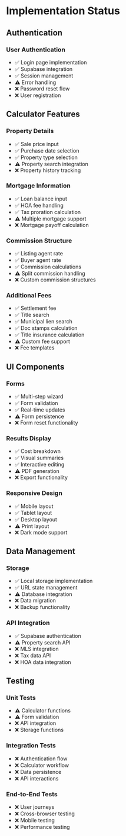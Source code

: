 # Implementation Status

## Authentication
### User Authentication
- ✅ Login page implementation
- ✅ Supabase integration
- ✅ Session management
- ⚠️ Error handling
- ❌ Password reset flow
- ❌ User registration

## Calculator Features
### Property Details
- ✅ Sale price input
- ✅ Purchase date selection
- ✅ Property type selection
- ⚠️ Property search integration
- ❌ Property history tracking

### Mortgage Information
- ✅ Loan balance input
- ✅ HOA fee handling
- ✅ Tax proration calculation
- ⚠️ Multiple mortgage support
- ❌ Mortgage payoff calculation

### Commission Structure
- ✅ Listing agent rate
- ✅ Buyer agent rate
- ✅ Commission calculations
- ⚠️ Split commission handling
- ❌ Custom commission structures

### Additional Fees
- ✅ Settlement fee
- ✅ Title search
- ✅ Municipal lien search
- ✅ Doc stamps calculation
- ✅ Title insurance calculation
- ⚠️ Custom fee support
- ❌ Fee templates

## UI Components
### Forms
- ✅ Multi-step wizard
- ✅ Form validation
- ✅ Real-time updates
- ⚠️ Form persistence
- ❌ Form reset functionality

### Results Display
- ✅ Cost breakdown
- ✅ Visual summaries
- ✅ Interactive editing
- ⚠️ PDF generation
- ❌ Export functionality

### Responsive Design
- ✅ Mobile layout
- ✅ Tablet layout
- ✅ Desktop layout
- ⚠️ Print layout
- ❌ Dark mode support

## Data Management
### Storage
- ✅ Local storage implementation
- ✅ URL state management
- ⚠️ Database integration
- ❌ Data migration
- ❌ Backup functionality

### API Integration
- ✅ Supabase authentication
- ⚠️ Property search API
- ❌ MLS integration
- ❌ Tax data API
- ❌ HOA data integration

## Testing
### Unit Tests
- ⚠️ Calculator functions
- ⚠️ Form validation
- ❌ API integration
- ❌ Storage functions

### Integration Tests
- ❌ Authentication flow
- ❌ Calculator workflow
- ❌ Data persistence
- ❌ API interactions

### End-to-End Tests
- ❌ User journeys
- ❌ Cross-browser testing
- ❌ Mobile testing
- ❌ Performance testing